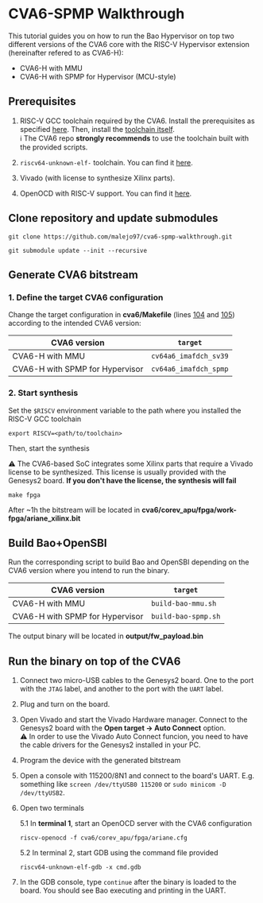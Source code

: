 # CVA6-SPMP Walkthrough

This tutorial guides you on how to run the Bao Hypervisor on top two different versions of the CVA6 core with the RISC-V Hypervisor extension (hereinafter refered to as CVA6-H):

- CVA6-H with MMU
- CVA6-H with SPMP for Hypervisor (MCU-style)

## Prerequisites

1. RISC-V GCC toolchain required by the CVA6. Install the prerequisites as specified [here](https://github.com/openhwgroup/cva6/blob/master/util/toolchain-builder/README.md#Prerequisites). Then, install the [toolchain itself](https://github.com/openhwgroup/cva6/blob/master/util/toolchain-builder/README.md#Getting-started).\
:information_source: The CVA6 repo **strongly recommends** to use the toolchain built with the provided scripts.

2. `riscv64-unknown-elf-` toolchain. You can find it [here](https://static.dev.sifive.com/dev-tools/freedom-tools/v2020.08/riscv64-unknown-elf-gcc-10.1.0-2020.08.2-x86_64-linux-ubuntu14.tar.gz).

3. Vivado (with license to synthesize Xilinx parts).

4. OpenOCD with RISC-V support. You can find it [here](https://github.com/riscv-collab/riscv-openocd).

## Clone repository and update submodules
```shell
git clone https://github.com/malejo97/cva6-spmp-walkthrough.git

git submodule update --init --recursive
```

## Generate CVA6 bitstream

### 1. Define the target CVA6 configuration

Change the target configuration in **cva6/Makefile** (lines [104](https://github.com/malejo97/cva6/blob/ec5ab88684cef215a2b43759a7a92be1461cd931/Makefile#L104) and [105](https://github.com/malejo97/cva6/blob/ec5ab88684cef215a2b43759a7a92be1461cd931/Makefile#L105)) according to the intended CVA6 version:

| CVA6 version | `target` |
| --- | --- |
| CVA6-H with MMU | `cv64a6_imafdch_sv39` |
| CVA6-H with SPMP for Hypervisor | `cv64a6_imafdch_spmp` |

### 2. Start synthesis

Set the `$RISCV` environment variable to the path where you installed the RISC-V GCC toolchain

```shell
export RISCV=<path/to/toolchain>
```

Then, start the synthesis

:warning: The CVA6-based SoC integrates some Xilinx parts that require a Vivado license to be synthesized. This license is usually provided with the Genesys2 board. **If you don't have the license, the synthesis will fail**
```shell
make fpga
```

After ~1h the bitstream will be located in **cva6/corev_apu/fpga/work-fpga/ariane_xilinx.bit**

## Build Bao+OpenSBI

Run the corresponding script to build Bao and OpenSBI depending on the CVA6 version where you intend to run the binary.

| CVA6 version | `target` |
| --- | --- |
| CVA6-H with MMU | `build-bao-mmu.sh` |
| CVA6-H with SPMP for Hypervisor | `build-bao-spmp.sh` |

The output binary will be located in **output/fw_payload.bin**

## Run the binary on top of the CVA6

1. Connect two micro-USB cables to the Genesys2 board. One to the port with the `JTAG` label, and another to the port with the `UART` label.

2. Plug and turn on the board.

3. Open Vivado and start the Vivado Hardware manager. Connect to the Genesys2 board with the **Open target -> Auto Connect** option.\
:warning: In order to use the Vivado Auto Connect funcion, you need to have the cable drivers for the Genesys2 installed in your PC.

4. Program the device with the generated bitstream

5. Open a console with 115200/8N1 and connect to the board's UART. E.g. something like `screen /dev/ttyUSB0 115200` or `sudo minicom -D /dev/ttyUSB2`.

6. Open two terminals

    5.1 In **terminal 1**, start an OpenOCD server with the CVA6 configuration
    ```shell
    riscv-openocd -f cva6/corev_apu/fpga/ariane.cfg
    ```

    5.2 In terminal 2, start GDB using the command file provided
    ```shell
    riscv64-unknown-elf-gdb -x cmd.gdb
    ```

7. In the GDB console, type `continue` after the binary is loaded to the board. You should see Bao executing and printing in the UART.

